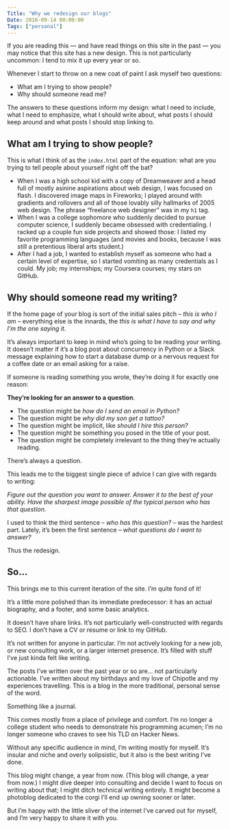 ```yaml
---
Title: "Why we redesign our blogs"
Date: 2016-09-14 00:00:00
Tags: ["personal"]
---
```


<p>If you are reading this — and have read things on this site in the past — you may notice that this site has a new design.  This is not particularly uncommon: I tend to mix it up every year or so.</p>


<p>Whenever I start to throw on a new coat of paint I ask myself two questions:</p>


<ul>
<li>What am I trying to show people?</li>
<li>Why should someone read me?</li>
</ul>


<p>The answers to these questions inform my design: what I need to include, what I need to emphasize, what I should write about, what posts I should keep around and what posts I should stop linking to.</p>


<h2 id="what-am-i-trying-to-show-people">What am I trying to show people?</h2>


<p>This is what I think of as the <code>index.html</code> part of the equation: what are you trying to tell people about yourself right off the bat?</p>


<ul>
<li>When I was a high school kid with a copy of Dreamweaver and a head full of mostly asinine aspirations about web design, I was focused on flash.  I discovered image maps in Fireworks; I played around with gradients and rollovers and all of those lovably silly hallmarks of 2005 web design.  The phrase “freelance web designer” was in my <code>h1</code> tag.</li>
<li>When I was a college sophomore who suddenly decided to pursue computer science, I suddenly became obsessed with credentialing.  I racked up a couple fun side projects and showed those: I listed my favorite programming languages (and movies and books, because I was still a pretentious liberal arts student.)</li>
<li>After I had a job, I wanted to establish myself as someone who had a certain level of expertise, so I started vomiting as many credentials as I could.  My job; my internships; my Coursera courses; my stars on GitHub.</li>
</ul>


<h2 id="why-should-someone-read-my-writing">Why should someone read my writing?</h2>


<p>If the home page of your blog is sort of the initial sales pitch – <em>this is who I am</em> – everything else is the innards, the <em>this is what I have to say and why I’m the one saying it</em>.</p>


<p>It’s always important to keep in mind who’s going to be reading your writing.  It doesn’t matter if it’s a blog post about concurrency in Python or a Slack message explaining how to start a database dump or a nervous request for a coffee date or an email asking for a raise.</p>


<p>If someone is reading something you wrote, they’re doing it for exactly one reason:</p>


<p><strong>They’re looking for an answer to a question</strong>.</p>


<ul>
<li>The question might be <em>how do I send an email in Python?</em></li>
<li>The question might be <em>why did my son get a tattoo?</em></li>
<li>The question might be implicit, like <em>should I hire this person?</em></li>
<li>The question might be something you posed in the title of your post.</li>
<li>The question might be completely irrelevant to the thing they’re actually reading.</li>
</ul>


<p>There’s always a question.</p>


<p>This leads me to the biggest single piece of advice I can give with regards to writing:</p>


<p><em>Figure out the question you want to answer.  Answer it to the best of your ability. Have the sharpest image possible of the typical person who has that question.</em></p>


<p>I used to think the third sentence – <em>who has this question?</em> – was the hardest part.  Lately, it’s been the first sentence – <em>what questions do I want to answer?</em></p>


<p>Thus the redesign.</p>


<h2 id="so">So…</h2>


<p>This brings me to this current iteration of the site.  I’m quite fond of it!</p>


<p>It’s a little more polished than its immediate predecessor: it has an actual biography, and a footer, and some basic analytics.</p>


<p>It doesn’t have share links.  It’s not particularly well-constructed with regards to SEO.  I don’t have a CV or resume or link to my GitHub.</p>


<p>It’s not written for anyone in particular.  I’m not actively looking for a new job, or new consulting work, or a larger internet presence.  It’s filled with stuff I’ve just kinda felt like writing.</p>


<p>The posts I’ve written over the past year or so are… not particularly actionable.  I’ve written about my birthdays and my love of Chipotle and my experiences travelling.  This is a blog in the more traditional, personal sense of the word.</p>


<p>Something like a journal.</p>


<p>This comes mostly from a place of privilege and comfort.  I’m no longer a college student who needs to demonstrate his programming acumen; I’m no longer someone who craves to see his TLD on Hacker News.</p>


<p>Without any specific audience in mind, I’m writing mostly for myself.  It’s insular and niche and overly solipsistic, but it also is the best writing I’ve done.</p>


<p>This blog might change, a year from now. (This blog will change, a year from now.) I might dive deeper into consulting and decide I want to focus on writing about that; I might ditch technical writing entirely.  It might become a photoblog dedicated to the corgi I’ll end up owning sooner or later.</p>


<p>But I’m happy with the little sliver of the internet I’ve carved out for myself, and I’m very happy to share it with you.</p>
	